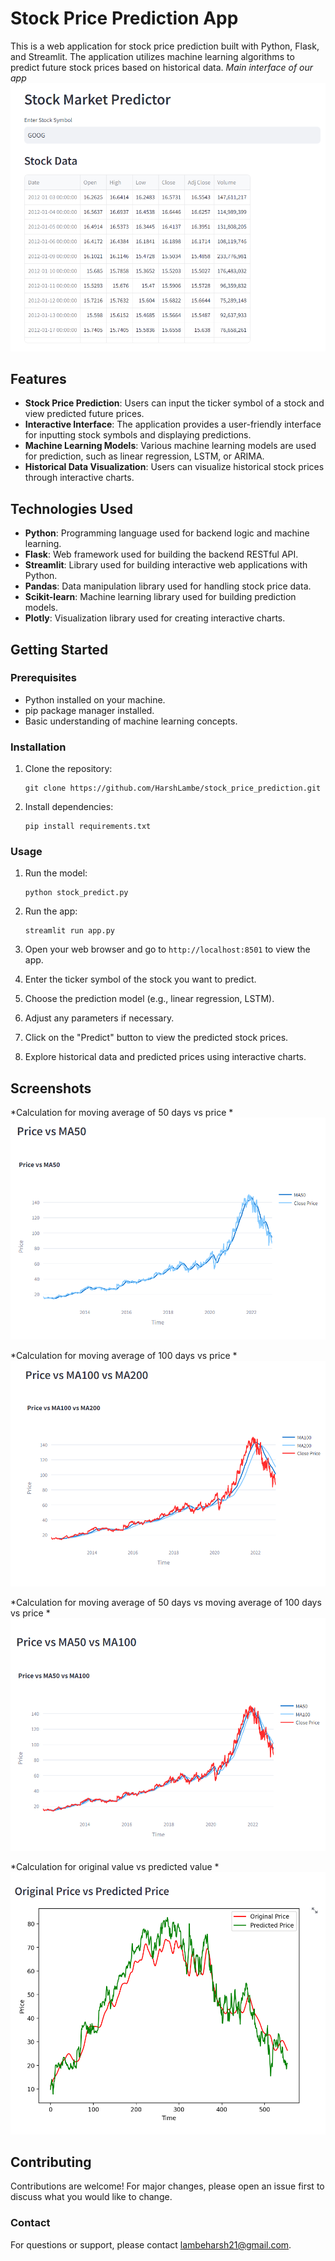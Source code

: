 # Stock Price Prediction App

This is a web application for stock price prediction built with Python, Flask, and Streamlit. The application utilizes machine learning algorithms to predict future stock prices based on historical data.
*Main interface of our app*
![Stock Prediction App](images/main.png) <!-- Replace 'images/app_screenshot.png' with your application screenshot -->

## Features

- **Stock Price Prediction**: Users can input the ticker symbol of a stock and view predicted future prices.
- **Interactive Interface**: The application provides a user-friendly interface for inputting stock symbols and displaying predictions.
- **Machine Learning Models**: Various machine learning models are used for prediction, such as linear regression, LSTM, or ARIMA.
- **Historical Data Visualization**: Users can visualize historical stock prices through interactive charts.

## Technologies Used

- **Python**: Programming language used for backend logic and machine learning.
- **Flask**: Web framework used for building the backend RESTful API.
- **Streamlit**: Library used for building interactive web applications with Python.
- **Pandas**: Data manipulation library used for handling stock price data.
- **Scikit-learn**: Machine learning library used for building prediction models.
- **Plotly**: Visualization library used for creating interactive charts.

## Getting Started

### Prerequisites

- Python installed on your machine.
- pip package manager installed.
- Basic understanding of machine learning concepts.

### Installation

1. Clone the repository:
    ```
    git clone https://github.com/HarshLambe/stock_price_prediction.git
    ```

2. Install dependencies:
    ```
    pip install requirements.txt
    ```



### Usage

1. Run the model:
    ```
    python stock_predict.py
    ```
   
3. Run the app:
   ```
   streamlit run app.py
   ```

5. Open your web browser and go to ```http://localhost:8501``` to view the app.

6. Enter the ticker symbol of the stock you want to predict.

7. Choose the prediction model (e.g., linear regression, LSTM).

8. Adjust any parameters if necessary.

9. Click on the "Predict" button to view the predicted stock prices.

10. Explore historical data and predicted prices using interactive charts.

## Screenshots
*Calculation for moving average of 50 days vs price *
![Screenshot 1](images/ma50.png) <!-- Replace 'images/screenshot1.png' with your screenshot -->

*Calculation for moving average of 100 days vs price *
![Screenshot 1](images/ma100.png) 

*Calculation for moving average of 50 days vs moving average of 100 days vs price * 
![Screenshot 1](images/pma50.png) 

*Calculation for original value vs predicted value *
![Screenshot 1](images/final.png) 

## Contributing

Contributions are welcome! For major changes, please open an issue first to discuss what you would like to change.


### Contact

For questions or support, please contact [lambeharsh21@gmail.com](mailto:lambeharsh21@gmail.com).




